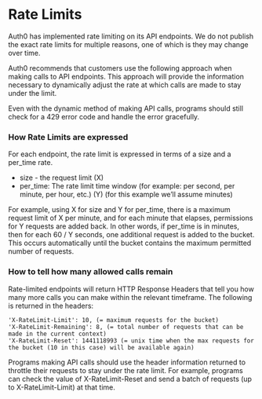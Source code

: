 # Rate Limits


Auth0 has implemented rate limiting on its API endpoints.   We do not publish the exact rate limits for multiple reasons, one of which is they may change over time.    

Auth0 recommends that customers use the following approach when making calls to API endpoints. This approach will provide the information necessary to dynamically adjust the rate at which calls are made to stay under the limit. 

Even with the dynamic method of making API calls, programs should still check for a 429 error code and handle the error gracefully.

### How Rate Limits are expressed

For each endpoint, the rate limit is expressed in terms of a size and a per_time rate.

* size - the request limit (X)
* per_time: The rate limit time window (for example: per second, per minute, per hour, etc.) (Y) (for this example we’ll assume minutes)

For example, using X for size and Y for per_time, there is a maximum request limit of X per minute, and for each minute that elapses, permissions for Y requests are added back. In other words, if per_time is in minutes, then for each 60 / Y seconds, one additional request is added to the bucket. This occurs automatically until the bucket contains the maximum permitted number of requests.

### How to tell how many allowed calls remain

Rate-limited endpoints will return HTTP Response Headers that tell you how many more calls you can make within the relevant timeframe.  The following is returned in the headers:

```
'X-RateLimit-Limit': 10, (= maximum requests for the bucket)
'X-RateLimit-Remaining': 8, (= total number of requests that can be made in the current context)
'X-RateLimit-Reset': 1441118993 (= unix time when the max requests for the bucket (10 in this case) will be available again)
```

Programs making API calls should use the header information returned to throttle their requests to stay under the rate limit.  For example, programs can check the value of X-RateLimit-Reset and send a batch of requests (up to X-RateLimit-Limit) at that time.




